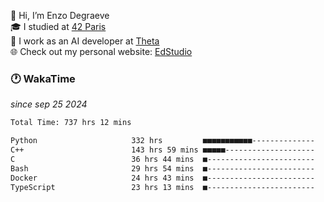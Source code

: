 👋 Hi, I’m Enzo Degraeve <br>
🎓 I studied at [42 Paris](https://42.fr/)<br>
💼 I work as an AI developer at [Theta](https://theta.mc/)<br>
🌐 Check out my personal website: [EdStudio](https://edstudio.fr/)

### 🕐 WakaTime
*since sep 25 2024*

<!--START_SECTION:waka-->

```txt
Total Time: 737 hrs 12 mins

Python                     332 hrs         ■■■■■■■■■■■--------------   43.22 %
C++                        143 hrs 59 mins ■■■■■--------------------   18.74 %
C                          36 hrs 44 mins  ■------------------------   04.78 %
Bash                       29 hrs 54 mins  ■------------------------   03.89 %
Docker                     24 hrs 43 mins  ■------------------------   03.22 %
TypeScript                 23 hrs 13 mins  ■------------------------   03.02 %
```

<!--END_SECTION:waka-->
